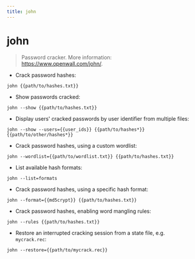 ```yaml
---
title: john
---
```

# john

> Password cracker.
> More information: <https://www.openwall.com/john/>.

- Crack password hashes:

`john {{path/to/hashes.txt}}`

- Show passwords cracked:

`john --show {{path/to/hashes.txt}}`

- Display users' cracked passwords by user identifier from multiple files:

`john --show --users={{user_ids}} {{path/to/hashes*}} {{path/to/other/hashes*}}`

- Crack password hashes, using a custom wordlist:

`john --wordlist={{path/to/wordlist.txt}} {{path/to/hashes.txt}}`

- List available hash formats:

`john --list=formats`

- Crack password hashes, using a specific hash format:

`john --format={{md5crypt}} {{path/to/hashes.txt}}`

- Crack password hashes, enabling word mangling rules:

`john --rules {{path/to/hashes.txt}}`

- Restore an interrupted cracking session from a state file, e.g. `mycrack.rec`:

`john --restore={{path/to/mycrack.rec}}`
